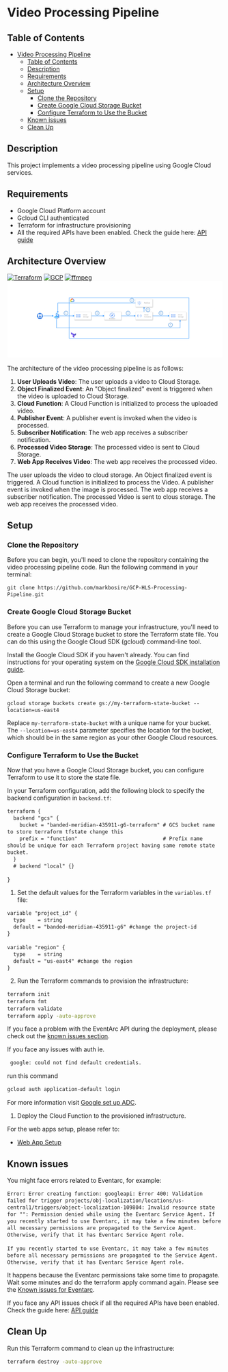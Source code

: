 # Video Processing Pipeline

## Table of Contents
- [Video Processing Pipeline](#video-processing-pipeline)
  - [Table of Contents](#table-of-contents)
  - [Description](#description)
  - [Requirements](#requirements)
  - [Architecture Overview](#architecture-overview)
  - [Setup](#setup)
    - [Clone the Repository](#clone-the-repository)
    - [Create Google Cloud Storage Bucket](#create-google-cloud-storage-bucket)
    - [Configure Terraform to Use the Bucket](#configure-terraform-to-use-the-bucket)
  - [Known issues](#known-issues)
  - [Clean Up](#clean-up)

## Description
This project implements a video processing pipeline using Google Cloud services.

## Requirements
- Google Cloud Platform account
- Gcloud CLI authenticated
- Terraform for infrastructure provisioning
- All the required APIs have been enabled. Check the guide here: [API guide](./docs/apiguide.md)
  
## Architecture Overview

[![Terraform](https://img.shields.io/badge/terraform-%235835CC.svg?style=for-the-badge&logo=terraform&logoColor=white)](https://www.terraform.io/)
[![GCP](https://img.shields.io/badge/Google_Cloud-4285F4.svg?style=for-the-badge&logo=google-cloud&logoColor=white)](https://cloud.google.com/)
[![ffmpeg](https://img.shields.io/badge/ffmpeg-007808&?logo=ffmpeg&logoColor=white&style=for-the-badge)](https://www.ffmpeg.org/)
![Video Processing Pipeline](./assets/architecture.png)

The architecture of the video processing pipeline is as follows:

1. **User Uploads Video**: The user uploads a video to Cloud Storage.
2. **Object Finalized Event**: An "Object finalized" event is triggered when the video is uploaded to Cloud Storage.
3. **Cloud Function**: A Cloud Function is initialized to process the uploaded video.
4. **Publisher Event**: A publisher event is invoked when the video is processed.
5. **Subscriber Notification**: The web app receives a subscriber notification.
6. **Processed Video Storage**: The processed video is sent to Cloud Storage.
7. **Web App Receives Video**: The web app receives the processed video.

The user uploads the video to cloud storage. An Object finalized event is triggered. A Cloud function is initialized to process the Video. A publisher event is invoked when the image is processed. The web app receives a subscriber notification. The processed Video is sent to clous storage. The web app receives the processed video.

## Setup

### Clone the Repository

Before you can begin, you'll need to clone the repository containing the video processing pipeline code. Run the following command in your terminal:

```
git clone https://github.com/markbosire/GCP-HLS-Processing-Pipeline.git
```

### Create Google Cloud Storage Bucket

Before you can use Terraform to manage your infrastructure, you'll need to create a Google Cloud Storage bucket to store the Terraform state file. You can do this using the Google Cloud SDK (gcloud) command-line tool.

 Install the Google Cloud SDK if you haven't already. You can find instructions for your operating system on the [Google Cloud SDK installation guide](https://cloud.google.com/sdk/docs/install).

Open a terminal and run the following command to create a new Google Cloud Storage bucket:

```
gcloud storage buckets create gs://my-terraform-state-bucket --location=us-east4
```

Replace `my-terraform-state-bucket` with a unique name for your bucket. The `--location=us-east4` parameter specifies the location for the bucket, which should be in the same region as your other Google Cloud resources.

### Configure Terraform to Use the Bucket

Now that you have a Google Cloud Storage bucket, you can configure Terraform to use it to store the state file.

 In your Terraform configuration, add the following block to specify the backend configuration in `backend.tf`:

```hcl
terraform {
  backend "gcs" {
    bucket = "banded-meridian-435911-g6-terraform" # GCS bucket name to store terraform tfstate change this
    prefix = "function"                            # Prefix name should be unique for each Terraform project having same remote state bucket.
  }
  # backend "local" {}

}
```

1. Set the default values for the Terraform variables in the `variables.tf` file:

```hcl
variable "project_id" {
  type    = string
  default = "banded-meridian-435911-g6" #change the project-id
}

variable "region" {
  type    = string
  default = "us-east4" #change the region
}
```

2. Run the Terraform commands to provision the infrastructure:

```bash
terraform init
terraform fmt
terraform validate
terraform apply -auto-approve
```
If you face a problem with the EventArc API during the deployment, please check out the [known issues section](#known-issues).

If you face any issues with auth ie. 

```bash 
 google: could not find default credentials.
```
run this command
```bash
gcloud auth application-default login

```
For more information visit [Google set up ADC](https://cloud.google.com/docs/authentication/external/set-up-adc).

1. Deploy the Cloud Function to the provisioned infrastructure.

For the web apps setup, please refer to:

- [Web App Setup](./docs/webappsetup.md)

## Known issues

You might face errors related to Eventarc, for example:

```
Error: Error creating function: googleapi: Error 400: Validation failed for trigger projects/obj-localization/locations/us-central1/triggers/object-localization-109804: Invalid resource state for "": Permission denied while using the Eventarc Service Agent. If you recently started to use Eventarc, it may take a few minutes before all necessary permissions are propagated to the Service Agent. Otherwise, verify that it has Eventarc Service Agent role.

If you recently started to use Eventarc, it may take a few minutes before all necessary permissions are propagated to the Service Agent. Otherwise, verify that it has Eventarc Service Agent role.
```

It happens because the Eventarc permissions take some time to propagate. Wait some minutes and do the terraform apply command again. Please see the [Known issues for Eventarc](https://cloud.google.com/eventarc/docs/issues).

If you face any API issues check if all the required APIs have been enabled. Check the guide here: [API guide](./docs/apiguide.md)

## Clean Up

Run this Terraform command to clean up the infrastructure:

```bash
terraform destroy -auto-approve
```

